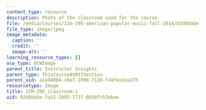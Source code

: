 ```yaml
---
content_type: resource
description: Photo of the classroom used for the course.
file: /media/courses/21m-295-american-popular-music-fall-2014/02d0dabefa152b95771f0b58fc53ebae_21M-295_classroom-1.jpg
file_type: image/jpeg
image_metadata:
  caption: ''
  credit: ''
  image-alt: ''
learning_resource_types: []
ocw_type: OCWImage
parent_title: Instructor Insights
parent_type: ThisCourseAtMITSection
parent_uid: a1a94884-c6e7-1999-7120-f34fea2aa375
resourcetype: Image
title: 21M-295_classroom-1
uid: 02d0dabe-fa15-2b95-771f-0b58fc53ebae
---
```

